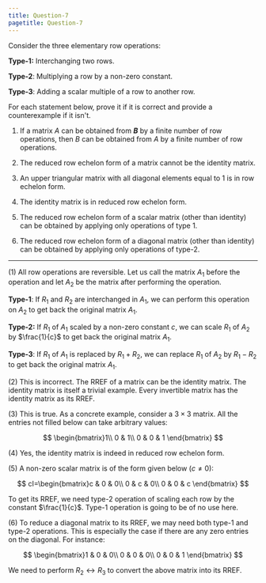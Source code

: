 ```yaml
---
title: Question-7
pagetitle: Question-7
---
```


Consider the three elementary row operations:

**Type-1:** Interchanging two rows.

**Type-2**: Multiplying a row by a non-zero constant.

**Type-3**: Adding a scalar multiple of a row to another row.

For each statement below, prove it if it is correct and provide a counterexample if it isn't.

1.  If a matrix $A$ can be obtained from **$B$** by a finite number of row operations, then $B$ can be obtained from $A$ by a finite number of row operations.

2.  The reduced row echelon form of a matrix cannot be the identity matrix.

3.  An upper triangular matrix with all diagonal elements equal to $1$ is in row echelon form.

4.  The identity matrix is in reduced row echelon form.

5.  The reduced row echelon form of a scalar matrix (other than identity) can be obtained by applying only operations of type 1.

6.  The reduced row echelon form of a diagonal matrix (other than identity) can be obtained by applying only operations of type-2.

------------------------------------------------------------------------

\(1\) All row operations are reversible. Let us call the matrix $A_{1}$ before the operation and let $A_{2}$ be the matrix after performing the operation.

**Type-1**: If $R_{1}$ and $R_{2}$ are interchanged in $A_{1}$, we can perform this operation on $A_{2}$ to get back the original matrix $A_{1}$.

**Type-2:** If $R_{1}$ of $A_{1}$ scaled by a non-zero constant $c$, we can scale $R_{1}$ of $A_{2}$ by $\frac{1}{c}$ to get back the original matrix $A_{1}$.

**Type-3**: If $R_{1}$ of $A_{1}$ is replaced by $R_{1}+R_{2}$, we can replace $R_{1}$ of $A_{2}$ by $R_{1}-R_{2}$ to get back the original matrix $A_{1}$.

\(2\) This is incorrect. The RREF of a matrix can be the identity matrix. The identity matrix is itself a trivial example. Every invertible matrix has the identity matrix as its RREF.

\(3\) This is true. As a concrete example, consider a $3\times3$ matrix. All the entries not filled below can take arbitrary values:

$$
\begin{bmatrix}1\\
0 & 1\\
0 & 0 & 1
\end{bmatrix}
$$


\(4\) Yes, the identity matrix is indeed in reduced row echelon form.

\(5\) A non-zero scalar matrix is of the form given below ($c\neq0$):

$$
cI=\begin{bmatrix}c & 0 & 0\\
0 & c & 0\\
0 & 0 & c
\end{bmatrix}
$$


To get its RREF, we need type-2 operation of scaling each row by the constant $\frac{1}{c}$. Type-1 operation is going to be of no use here.

\(6\) To reduce a diagonal matrix to its RREF, we may need both type-1 and type-2 operations. This is especially the case if there are any zero entries on the diagonal. For instance:

$$
\begin{bmatrix}1 & 0 & 0\\
0 & 0 & 0\\
0 & 0 & 1
\end{bmatrix}
$$


We need to perform $R_{2}\leftrightarrow R_{3}$ to convert the above matrix into its RREF.
